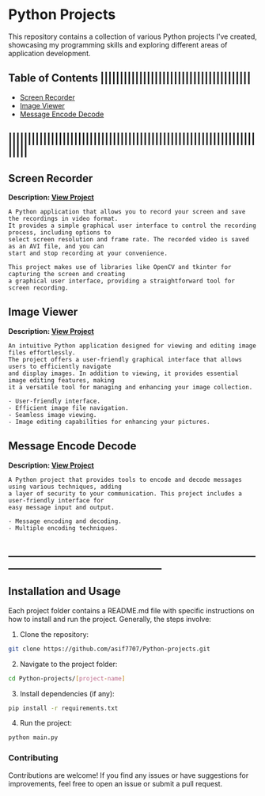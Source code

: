 # Python Projects

This repository contains a collection of various Python projects I've created, showcasing my programming skills and exploring different areas of application development.


## Table of Contents |||||||||||||||||||||||||||||||||||||||

- [Screen Recorder](https://github.com/asif7707/Python-projects/tree/main/Screen%20Recorder)
- [Image Viewer](https://github.com/asif7707/Python-projects/tree/main/Image%20Viewer)
- [Message Encode Decode](https://github.com/asif7707/Python-projects/tree/main/Message%20Encode%20Decode)
## |||||||||||||||||||||||||||||||||||||||||||||||||||||||||||||||||||||


## Screen Recorder
**Description: [View Project](https://github.com/asif7707/Python-projects/tree/main/Screen%20Recorder)**

    A Python application that allows you to record your screen and save the recordings in video format. 
    It provides a simple graphical user interface to control the recording process, including options to 
    select screen resolution and frame rate. The recorded video is saved as an AVI file, and you can 
    start and stop recording at your convenience.

    This project makes use of libraries like OpenCV and tkinter for capturing the screen and creating 
    a graphical user interface, providing a straightforward tool for screen recording.


## Image Viewer
**Description: [View Project](https://github.com/asif7707/Python-projects/tree/main/Image%20Viewer)**

    An intuitive Python application designed for viewing and editing image files effortlessly. 
    The project offers a user-friendly graphical interface that allows users to efficiently navigate 
    and display images. In addition to viewing, it provides essential image editing features, making 
    it a versatile tool for managing and enhancing your image collection.
        
    - User-friendly interface.
    - Efficient image file navigation.
    - Seamless image viewing.
    - Image editing capabilities for enhancing your pictures.
    


## Message Encode Decode
**Description: [View Project](https://github.com/asif7707/Python-projects/tree/main/Message%20Encode%20Decode)**

    A Python project that provides tools to encode and decode messages using various techniques, adding 
    a layer of security to your communication. This project includes a user-friendly interface for 
    easy message input and output.
    
    - Message encoding and decoding.
    - Multiple encoding techniques.

## _________________________________________________________________________________
## Installation and Usage
Each project folder contains a README.md file with specific instructions on how to install and run the project. Generally, the steps involve:

1. Clone the repository:
```bash
git clone https://github.com/asif7707/Python-projects.git
```
2. Navigate to the project folder:
```bash
cd Python-projects/[project-name]
```
3. Install dependencies (if any):
```bash
pip install -r requirements.txt
```
4. Run the project:
```bash
python main.py
```

### Contributing
Contributions are welcome! If you find any issues or have suggestions for improvements, feel free to open an issue or submit a pull request.

